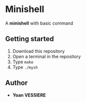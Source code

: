 # Minishell
A **minishell** with basic command

## Getting started

1) Download this repository
2) Open a terminal in the repository
2) Type ```make```  
3) Type ```./mysh```

## Author

* **Yoan VESSIERE**
